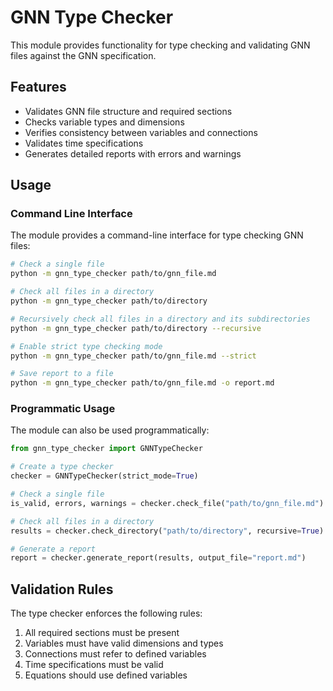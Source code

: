 # GNN Type Checker

This module provides functionality for type checking and validating GNN files against the GNN specification.

## Features

- Validates GNN file structure and required sections
- Checks variable types and dimensions
- Verifies consistency between variables and connections
- Validates time specifications
- Generates detailed reports with errors and warnings

## Usage

### Command Line Interface

The module provides a command-line interface for type checking GNN files:

```bash
# Check a single file
python -m gnn_type_checker path/to/gnn_file.md

# Check all files in a directory
python -m gnn_type_checker path/to/directory

# Recursively check all files in a directory and its subdirectories
python -m gnn_type_checker path/to/directory --recursive

# Enable strict type checking mode
python -m gnn_type_checker path/to/gnn_file.md --strict

# Save report to a file
python -m gnn_type_checker path/to/gnn_file.md -o report.md
```

### Programmatic Usage

The module can also be used programmatically:

```python
from gnn_type_checker import GNNTypeChecker

# Create a type checker
checker = GNNTypeChecker(strict_mode=True)

# Check a single file
is_valid, errors, warnings = checker.check_file("path/to/gnn_file.md")

# Check all files in a directory
results = checker.check_directory("path/to/directory", recursive=True)

# Generate a report
report = checker.generate_report(results, output_file="report.md")
```

## Validation Rules

The type checker enforces the following rules:

1. All required sections must be present
2. Variables must have valid dimensions and types
3. Connections must refer to defined variables
4. Time specifications must be valid
5. Equations should use defined variables 